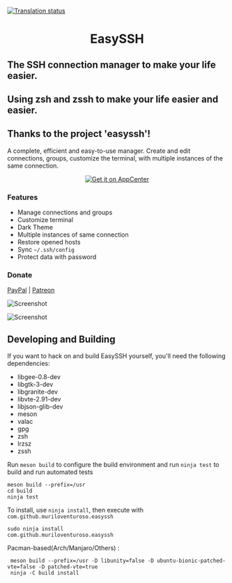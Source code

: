 [![Translation status](https://hosted.weblate.org/widgets/easyssh/-/translations/svg-badge.svg)](https://hosted.weblate.org/engage/easyssh/?utm_source=widget)

<h1 align="center">EasySSH</h1>

## The SSH connection manager to make your life easier.
## Using zsh and zssh to make your life easier and easier.
## Thanks to the project 'easyssh'!

A complete, efficient and easy-to-use manager. Create and edit connections, groups, customize the terminal, with multiple instances of the same connection.

<p align="center">
  <a href="https://appcenter.elementary.io/com.github.muriloventuroso.easyssh"><img src="https://appcenter.elementary.io/badge.svg" alt="Get it on AppCenter" /></a>
</p>

### Features

* Manage connections and groups
* Customize terminal
* Dark Theme
* Multiple instances of same connection
* Restore opened hosts
* Sync `~/.ssh/config`
* Protect data with password

### Donate
<a href="https://www.paypal.com/cgi-bin/webscr?cmd=_donations&business=YQ7R5KQJPUNNU&currency_code=BRL&source=url">PayPal</a> | <a href="https://www.patreon.com/muriloventuroso">Patreon</a>

![Screenshot](data/screenshot.png)

![Screenshot](data/screenshot2.png)


## Developing and Building

If you want to hack on and build EasySSH yourself, you'll need the following dependencies:

* libgee-0.8-dev
* libgtk-3-dev
* libgranite-dev
* libvte-2.91-dev
* libjson-glib-dev
* meson
* valac
* gpg
* zsh
* lrzsz
* zssh

Run `meson build` to configure the build environment and run `ninja test` to build and run automated tests

    meson build --prefix=/usr
    cd build
    ninja test

To install, use `ninja install`, then execute with `com.github.muriloventuroso.easyssh`

    sudo ninja install
    com.github.muriloventuroso.easyssh

Pacman-based(Arch/Manjaro/Others) :
```
 meson build --prefix=/usr -D libunity=false -D ubuntu-bionic-patched-vte=false -D patched-vte=true
 ninja -C build install
```
